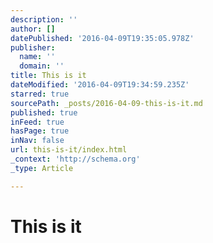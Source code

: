 ```yaml
---
description: ''
author: []
datePublished: '2016-04-09T19:35:05.978Z'
publisher:
  name: ''
  domain: ''
title: This is it
dateModified: '2016-04-09T19:34:59.235Z'
starred: true
sourcePath: _posts/2016-04-09-this-is-it.md
published: true
inFeed: true
hasPage: true
inNav: false
url: this-is-it/index.html
_context: 'http://schema.org'
_type: Article

---
```

# This is it

<article style=""></article>